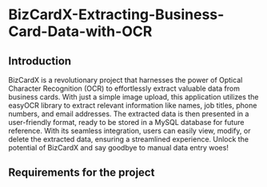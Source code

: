 # BizCardX-Extracting-Business-Card-Data-with-OCR
## Introduction
BizCardX is a revolutionary project that harnesses the power of Optical Character Recognition (OCR) to effortlessly extract valuable data from business cards. With just a simple image upload, this application utilizes the easyOCR library to extract relevant information like names, job titles, phone numbers, and email addresses. The extracted data is then presented in a user-friendly format, ready to be stored in a MySQL database for future reference. With its seamless integration, users can easily view, modify, or delete the extracted data, ensuring a streamlined experience. Unlock the potential of BizCardX and say goodbye to manual data entry woes!

## Requirements for the project

   

